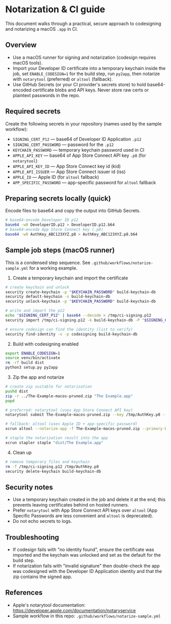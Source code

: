Notarization & CI guide
=======================

This document walks through a practical, secure approach to codesigning and notarizing a macOS `.app` in CI.

Overview
--------
- Use a macOS runner for signing and notarization (codesign requires macOS tools).
- Import your Developer ID certificate into a temporary keychain inside the job, set `ENABLE_CODESIGN=1` for the build step, run `py2app`, then notarize with `notarytool` (preferred) or `altool` (fallback).
- Use GitHub Secrets (or your CI provider's secrets store) to hold base64-encoded certificate blobs and API keys. Never store raw certs or plaintext passwords in the repo.

Required secrets
----------------
Create the following secrets in your repository (names used by the sample workflow):

- `SIGNING_CERT_P12` — base64 of Developer ID Application `.p12`
- `SIGNING_CERT_PASSWORD` — password for the `.p12`
- `KEYCHAIN_PASSWORD` — temporary keychain password used in CI
- `APPLE_API_KEY` — base64 of App Store Connect API key `.p8` (for `notarytool`)
- `APPLE_API_KEY_ID` — App Store Connect key id (kid)
- `APPLE_API_ISSUER` — App Store Connect issuer id (iss)
- `APPLE_ID` — Apple ID (for `altool` fallback)
- `APP_SPECIFIC_PASSWORD` — app-specific password for `altool` fallback

Preparing secrets locally (quick)
---------------------------------
Encode files to base64 and copy the output into GitHub Secrets.

```bash
# base64-encode Developer ID p12
base64 -w0 DeveloperID.p12 > DeveloperID.p12.b64
# base64-encode App Store Connect key (.p8)
base64 -w0 AuthKey_ABC123XYZ.p8 > AuthKey_ABC123XYZ.p8.b64
```

Sample job steps (macOS runner)
-------------------------------
This is a condensed step sequence. See `.github/workflows/notarize-sample.yml` for a working example.

1) Create a temporary keychain and import the certificate

```bash
# create keychain and unlock
security create-keychain -p "$KEYCHAIN_PASSWORD" build-keychain-db
security default-keychain -s build-keychain-db
security unlock-keychain -p "$KEYCHAIN_PASSWORD" build-keychain-db

# write and import the p12
echo "$SIGNING_CERT_P12" | base64 --decode > /tmp/ci-signing.p12
security import /tmp/ci-signing.p12 -k build-keychain-db -P "$SIGNING_CERT_PASSWORD" -T /usr/bin/codesign -T /usr/bin/productbuild

# ensure codesign can find the identity (list to verify)
security find-identity -v -p codesigning build-keychain-db
```

2) Build with codesigning enabled

```bash
export ENABLE_CODESIGN=1
source venv/bin/activate
rm -rf build dist
python3 setup.py py2app
```

3) Zip the app and notarize

```bash
# create zip suitable for notarization
pushd dist
zip -r ../The-Example-macos-pruned.zip "The Example.app"
popd

# preferred: notarytool (uses App Store Connect API key)
notarytool submit The-Example-macos-pruned.zip --key /tmp/AuthKey.p8 --key-id "$APPLE_API_KEY_ID" --issuer "$APPLE_API_ISSUER" --wait

# fallback: altool (uses Apple ID + app-specific password)
xcrun altool --notarize-app -f The-Example-macos-pruned.zip --primary-bundle-id com.example.theexample -u "$APPLE_ID" -p "$APP_SPECIFIC_PASSWORD"

# staple the notarization result into the app
xcrun stapler staple "dist/The Example.app"
```

4) Clean up

```bash
# remove temporary files and keychain
rm -f /tmp/ci-signing.p12 /tmp/AuthKey.p8
security delete-keychain build-keychain-db
```

Security notes
--------------
- Use a temporary keychain created in the job and delete it at the end; this prevents leaving certificates behind on hosted runners.
- Prefer `notarytool` with App Store Connect API keys over `altool` (App Specific Passwords are less convenient and `altool` is deprecated).
- Do not echo secrets to logs.

Troubleshooting
---------------
- If codesign fails with "no identity found", ensure the certificate was imported and the keychain was unlocked and set as the default for the build step.
- If notarization fails with "invalid signature" then double-check the app was codesigned with the Developer ID Application identity and that the zip contains the signed app.

References
----------
- Apple's notarytool documentation: https://developer.apple.com/documentation/notaryservice
- Sample workflow in this repo: `.github/workflows/notarize-sample.yml`
